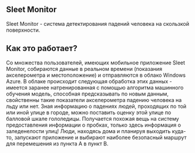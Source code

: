 ## Sleet Monitor
Sleet Monitor - система детектирования падений человека на скользкой поверхности.

## Как это работает?
Со множества пользователей, имеющих мобильное приложение Sleet Monitor, собираются данные в реальном времени (показания акселерометра и местоположение) и отправляются в облако Windows Azure. В облаке происходит следующая обработка этих данных - имеется заранее натренированная с помощью алгоритма машинного обучения модель, способная предсказывать по новым данным, свойственны такие показатели акселерометра падению человека на льду или нет. Зная информацию о падениях людей, проходящих по той или иной улице в городе, можно поставить оценку этой улице по балловой шкале гололедицы. Получается похожая вещь на систему предоставления информации о пробках, только здесь информация о заледенелости улиц! Люди, находясь дома и планируя выходить куда-то, запускают приложение и выбирают наиболее безопасный маршрут для перемешения из пункта A в пункт B.
